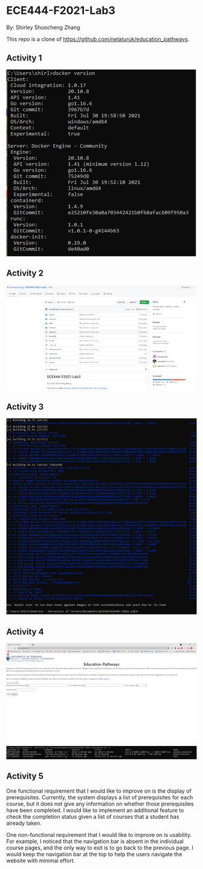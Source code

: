 # ECE444-F2021-Lab3
By: Shirley Shuocheng Zhang


This repo is a clone of https://github.com/nelaturuk/education_pathways.

## Activity 1
![image1](./images/docker1.PNG)

## Activity 2

![image2](./images/docker2.PNG)

## Activity 3
![image3](./images/docker3.PNG)

## Activity 4
![image4](./images/docker4.PNG)
![image5](./images/docker5.PNG)

## Activity 5
One functional requirement that I would like to improve on is the display of prerequisites. Currently, the system displays a list of prerequisites for each course, but it does not give any information on whether those prerequisites have been completed. I would like to implement an additional feature to check the completion status given a list of courses that a student has already taken. 

One non-functional requirement that I would like to improve on is usability. For example, I noticed that the navigation bar is absent in the individual course pages, and the only way to exit is to go back to the previous page. I would keep the navigation bar at the top to help the users navigate the website with minimal effort.
